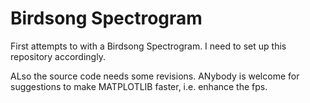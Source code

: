 # Birdsong Spectrogram

First attempts to with a Birdsong Spectrogram. I need to set up this repository accordingly.

ALso the source code needs some revisions. ANybody is welcome for suggestions to make MATPLOTLIB faster, i.e. enhance the fps.